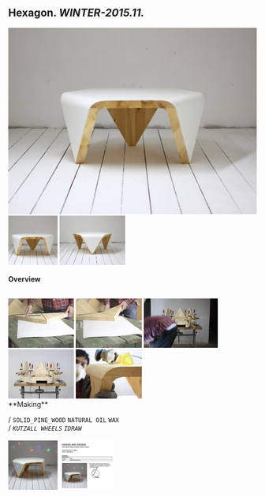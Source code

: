
## Hexagon. _WINTER-2015.11._  
![Hexagon](/projects/Hexagon/100.jpg)<a href="https://ewwgene.github.io/projects/Hexagon/101.jpg"><img src="/projects/Hexagon/101.jpg" height="100"></a> <a href="https://ewwgene.github.io/projects/Hexagon/102.jpg"><img src="/projects/Hexagon/102.jpg" height="100"></a> 
<br>  
**Overview**  
 
<br>
<a href="https://ewwgene.github.io/projects/Hexagon/Making/201.jpg"><img src="/projects/Hexagon/Making/201.jpg" height="100"></a> <a href="https://ewwgene.github.io/projects/Hexagon/Making/203.jpg"><img src="/projects/Hexagon/Making/203.jpg" height="100"></a> <a href="https://ewwgene.github.io/projects/Hexagon/Making/205.jpg"><img src="/projects/Hexagon/Making/205.jpg" height="100"></a> <a href="https://ewwgene.github.io/projects/Hexagon/Making/207.jpg"><img src="/projects/Hexagon/Making/207.jpg" height="100"></a> <a href="https://ewwgene.github.io/projects/Hexagon/Making/209.jpg"><img src="/projects/Hexagon/Making/209.jpg" height="100"></a> <br>  
**Making**  
  
/
`SOLID_PINE_WOOD` `NATURAL OIL` `WAX`   
/
_`KUTZALL WHEELS`_ _`IDRAW`_   
<br>
<a href="https://ewwgene.github.io/projects/Hexagon/300.jpg"><img src="/projects/Hexagon/300.jpg" height="100"></a> <a href="https://ewwgene.github.io/projects/Hexagon/301.jpg"><img src="/projects/Hexagon/301.jpg" height="100"></a> 
<br>

